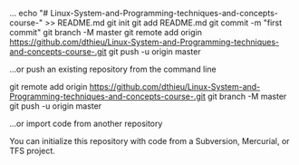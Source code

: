 ...
echo "# Linux-System-and-Programming-techniques-and-concepts-course-" >> README.md
git init
git add README.md
git commit -m "first commit"
git branch -M master
git remote add origin https://github.com/dthieu/Linux-System-and-Programming-techniques-and-concepts-course-.git
git push -u origin master

…or push an existing repository from the command line

git remote add origin https://github.com/dthieu/Linux-System-and-Programming-techniques-and-concepts-course-.git
git branch -M master
git push -u origin master

…or import code from another repository

You can initialize this repository with code from a Subversion, Mercurial, or TFS project.
